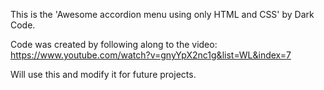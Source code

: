 This is the 'Awesome accordion menu using only HTML and CSS' by Dark Code.

Code was created by following along to the video:
  https://www.youtube.com/watch?v=gnyYpX2nc1g&list=WL&index=7

Will use this and modify it for future projects. 